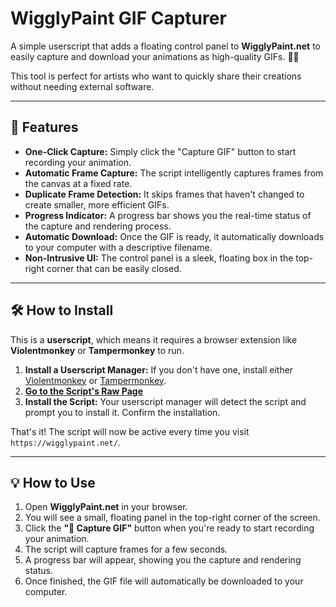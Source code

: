 # WigglyPaint GIF Capturer

A simple userscript that adds a floating control panel to **WigglyPaint.net** to easily capture and download your animations as high-quality GIFs. 🎨✨

This tool is perfect for artists who want to quickly share their creations without needing external software.

---

## 🚀 Features

* **One-Click Capture:** Simply click the "Capture GIF" button to start recording your animation.
* **Automatic Frame Capture:** The script intelligently captures frames from the canvas at a fixed rate.
* **Duplicate Frame Detection:** It skips frames that haven't changed to create smaller, more efficient GIFs.
* **Progress Indicator:** A progress bar shows you the real-time status of the capture and rendering process.
* **Automatic Download:** Once the GIF is ready, it automatically downloads to your computer with a descriptive filename.
* **Non-Intrusive UI:** The control panel is a sleek, floating box in the top-right corner that can be easily closed.



---

## 🛠️ How to Install

This is a **userscript**, which means it requires a browser extension like **Violentmonkey** or **Tampermonkey** to run.

1.  **Install a Userscript Manager:** If you don't have one, install either [Violentmonkey](https://violentmonkey.github.io/get-it/) or [Tampermonkey](https://www.tampermonkey.net/).
2.  [**Go to the Script's Raw Page**](https://github.com/Nekoraru22/WigglyPaint-full-gif-extension/releases/download/v0.1.0/Wigglypaint.user.js)
3.  **Install the Script:** Your userscript manager will detect the script and prompt you to install it. Confirm the installation.

That's it! The script will now be active every time you visit `https://wigglypaint.net/`.

---

## 💡 How to Use

1.  Open **WigglyPaint.net** in your browser.
2.  You will see a small, floating panel in the top-right corner of the screen.
3.  Click the **"🎥 Capture GIF"** button when you're ready to start recording your animation.
4.  The script will capture frames for a few seconds.
5.  A progress bar will appear, showing you the capture and rendering status.
6.  Once finished, the GIF file will automatically be downloaded to your computer.